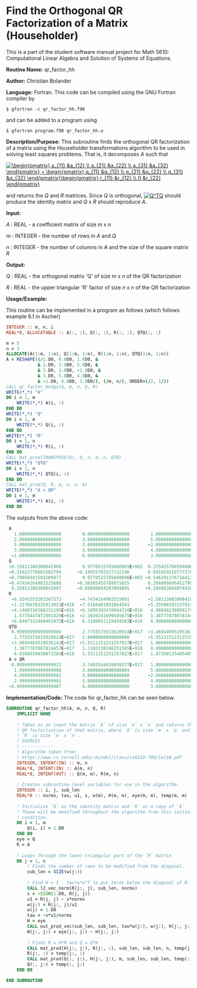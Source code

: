 # Find the Orthogonal QR Factorization of a Matrix (Householder)

This is a part of the student software manual project for Math 5610: Computational Linear Algebra and Solution of Systems of Equations. 

**Routine Name:**          qr_factor_hh

**Author:** Christian Bolander

**Language:** Fortran. This code can be compiled using the GNU Fortran compiler by

```$ gfortran -c qr_factor_hh.f90```

and can be added to a program using

```$ gfortran program.f90 qr_factor_hh.o ``` 

**Description/Purpose:** This subroutine finds the orthogonal QR factorization of a matrix using the Householder transformations algorithm to be used in solving least squares problems. That is, it decomposes *A* such that

<a href="https://www.codecogs.com/eqnedit.php?latex=\inline&space;\begin{pmatrix}&space;a_{11}&space;&a_{12}&space;\\&space;a_{21}&space;&a_{22}&space;\\&space;a_{31}&space;&a_{32}&space;\end{pmatrix}&space;=&space;\begin{pmatrix}&space;q_{11}&space;&q_{12}&space;\\&space;q_{21}&space;&q_{22}&space;\\&space;q_{31}&space;&q_{32}&space;\end{pmatrix}\begin{pmatrix}&space;r_{11}&space;&r_{12}&space;\\&space;0&space;&r_{22}&space;\end{pmatrix}" target="_blank"><img src="https://latex.codecogs.com/gif.latex?\inline&space;\begin{pmatrix}&space;a_{11}&space;&a_{12}&space;\\&space;a_{21}&space;&a_{22}&space;\\&space;a_{31}&space;&a_{32}&space;\end{pmatrix}&space;=&space;\begin{pmatrix}&space;q_{11}&space;&q_{12}&space;\\&space;q_{21}&space;&q_{22}&space;\\&space;q_{31}&space;&q_{32}&space;\end{pmatrix}\begin{pmatrix}&space;r_{11}&space;&r_{12}&space;\\&space;0&space;&r_{22}&space;\end{pmatrix}" title="\begin{pmatrix} a_{11} &a_{12} \\ a_{21} &a_{22} \\ a_{31} &a_{32} \end{pmatrix} = \begin{pmatrix} q_{11} &q_{12} \\ q_{21} &q_{22} \\ q_{31} &q_{32} \end{pmatrix}\begin{pmatrix} r_{11} &r_{12} \\ 0 &r_{22} \end{pmatrix}" /></a>

and returns the *Q* and *R* matrices. Since *Q* is orthogonal, <a href="https://www.codecogs.com/eqnedit.php?latex=\inline&space;Q^TQ" target="_blank"><img src="https://latex.codecogs.com/gif.latex?\inline&space;Q^TQ" title="Q^TQ" /></a> should produce the identity matrix and *Q* x *R* should reproduce *A*.

**Input:** 

*A* : REAL - a coefficient matrix of size *m* x *n*

*m* : INTEGER - the number of rows in *A* and *Q*

*n* : INTEGER - the number of columns in *A* and the size of the square matrix *R*

**Output:** 

*Q* : REAL - the orthogonal matrix 'Q' of size *m* x *n* of the QR factorization

*R* : REAL - the upper triangular 'R' factor of size *n* x *n* of the QR factorization

**Usage/Example:**

This routine can be implemented in a program as follows (which follows example 6.1 in Ascher)

```fortran
INTEGER :: m, n, i
REAL*8, ALLOCATABLE :: A(:, :), Q(:, :), R(:, :), QTQ(:, :)

m = 5
n = 3
ALLOCATE(A(1:m, 1:n), Q(1:m, 1:n), R(1:n, 1:n), QTQ(1:n, 1:n))
A = RESHAPE((/1.D0, 0.0D0, 1.0D0, &
			& 2.D0, 3.0D0, 5.0D0, &
			& 5.D0, 3.0D0, -2.0D0, &
			& 3.D0, 5.0D0, 4.0D0, &
			& -1.D0, 6.0D0, 3.0D0/), (/m, n/), ORDER=(/2, 1/))
CALL qr_factor_modgs(A, m, n, Q, R)
WRITE(*,*) "A"
DO i = 1, m
	WRITE(*,*) A(i, :)
END DO
WRITE(*,*) "Q"
DO i = 1, m
	WRITE(*,*) Q(i, :)
END DO
WRITE(*,*) "R"
DO i = 1, n
	WRITE(*,*) R(i, :)
END DO
CALL mat_prod(TRANSPOSE(Q), Q, n, m, n, QTQ)
WRITE(*,*) "QTQ"
DO i = 1, n
	WRITE(*,*) QTQ(i, :)
END DO
CALL mat_prod(Q, R, m, n, n, A)
WRITE(*,*) "A = QR"
DO i = 1, m
	WRITE(*,*) A(i, :)
END DO
```

The outputs from the above code:

```fortran
 A
   1.0000000000000000        0.0000000000000000        1.0000000000000000     
   2.0000000000000000        3.0000000000000000        5.0000000000000000     
   5.0000000000000000        3.0000000000000000       -2.0000000000000000     
   3.0000000000000000        5.0000000000000000        4.0000000000000000     
  -1.0000000000000000        6.0000000000000000        3.0000000000000000     
 Q
 -0.15811388300841900        9.9778515785660965E-002  0.25545570859468680      -0.30866541581688367       0.89694609080623544 /    
 -0.31622776601683794      -0.19955703157132196       0.69185921077727630      -0.47549548008128917      -0.39422312468366333 /    
 -0.79056941504209477        9.9778515785660896E-002 -0.54639137671641325      -0.24538502820116251       -7.9289968925886023E-002 /
 -0.47434164902525688      -0.36585455788075655       0.26609969645279874       0.74270133159821761       0.13687996956399021  /   
  0.15811388300841897      -0.89800664207094805      -0.29448366407443055      -0.25847752219062209       0.12268990550144958 /    
 R
  -6.3245553203367573       -4.7434164902525691       -1.5811388300841895     
  -1.2176676335913021E-016  -7.5166481891864541       -5.2550018313781415     
  -4.1468336586232195E-016  -6.1895392470044310E-016   4.9884823095017978     
   1.5775447872901429E-016  -2.3830241699585675E-016   1.3877787807814457E-017
  -6.8497333484492075E-016   6.3108851118458503E-016   0.0000000000000000     
 QTQ
  0.99999999999999989        2.7755575615628914E-017  -3.4694469519536142E-017   1.3877787807814457E-017   6.9388939039072284E-018 /
   2.7755575615628914E-017   1.0000000000000000       -5.5511151231257827E-017   1.1102230246251565E-016   5.5511151231257827E-017 /
  -3.4694469519536142E-017  -5.5511151231257827E-017   1.0000000000000004        0.0000000000000000        1.8735013540549517E-016 /
   1.3877787807814457E-017   1.1102230246251565E-016   0.0000000000000000       0.99999999999999978        3.4694469519536142E-017 /
   6.9388939039072284E-018   5.5511151231257827E-017   1.8735013540549517E-016   3.4694469519536142E-017   1.0000000000000004 /    
 A = QR
  0.99999999999999922        3.7403564420058577E-017   1.0000000000000004     
   1.9999999999999996        3.0000000000000004        5.0000000000000009     
   4.9999999999999982        3.0000000000000000       -2.0000000000000009     
   2.9999999999999991        5.0000000000000000        4.0000000000000000     
 -0.99999999999999967        6.0000000000000000        3.0000000000000004 
```

**Implementation/Code:** The code for qr_factor_hh can be seen below.

```fortran
SUBROUTINE qr_factor_hh(A, m, n, Q, R)
	IMPLICIT NONE
	
	! Takes as an input the matrix `A` of size `m` x `n` and returns the
	! QR factorization of that matrix, where `Q` is size `m` x `m` and
	! `R` is size `m` x `n`.
	! SOURCES
	! ------------
	! Algorithm taken from:
	! https://www.cs.cornell.edu/~bindel/class/cs6210-f09/lec18.pdf
	INTEGER, INTENT(IN) :: m, n
	REAL*8, INTENT(IN) :: A(m, n)
	REAL*8, INTENT(OUT) :: Q(m, m), R(m, n)
	
	! Creates subroutine-level variables for use in the algorithm.
	INTEGER :: i, j, sub_len
	REAL*8 :: normx, tau, u1, s, w(m), H(m, m), eye(m, m), temp(m, m)
	
	! Initialize `Q` as the identity matrix and `R` as a copy of `A`.
	! These will be modified throughout the algorithm from this initial
	! condition.
	DO i = 1, m
		Q(i, i) = 1.D0
	END DO
	eye = Q
	R = A
	
	! Loops through the lower-triangular part of the `R` matrix
	DO j = 1, n
		! Finds the number of rows to be modified from the diagonal.
		sub_len = SIZE(w(j:))
		
		! Find H = I - tau*w*w^T to put zeros below the diagonal of R.
		CALL l2_vec_norm(R(j:, j), sub_len, normx)
		s = -SIGN(1.D0, R(j, j))
		u1 = R(j, j) - s*normx
		w(j:) = R(j:, j)/u1
		w(j) = 1.D0
		tau = -s*u1/normx
		H = eye
		CALL out_prod_vec(sub_len, sub_len, tau*w(j:), w(j:), H(j:, j:))
		H(j:, j:) = eye(j:, j:) - H(j:, j:)
		
		! Finds R = H*R and Q = Q*H
		CALL mat_prod(H(j:, j:), R(j:, :), sub_len, sub_len, n, temp(j:, :))
		R(j:, :) = temp(j:, :)
		CALL mat_prod(Q(:, j:), H(j:, j:), m, sub_len, sub_len, temp(:, j:))
		Q(:, j:) = temp(:, j:)
	END DO

END SUBROUTINE
```



